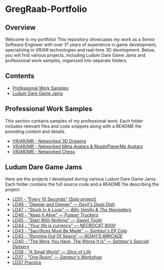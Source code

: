 # GregRaab-Portfolio

## Overview

Welcome to my portfolio! This repository showcases my work as a Senior Software Engineer with over 17 years of experience in game development, specializing in VR/AR technologies and real-time 3D development. Below, you will find various projects, including Ludum Dare Game Jams and professional work samples, organized into separate folders.

## Contents

- [Professional Work Samples](#professional-work-samples)
- [Ludum Dare Game Jams](#ludum-dare-game-jams)

## Professional Work Samples

This section contains samples of my professional work. Each folder includes relevant files and code snippets along with a README file providing context and details.

- [VR/AR/MR - Networked 3D Drawing](Samples/Draw3D)
- [VR/AR/MR - Networked Meta Avatars & ReadyPlayerMe Avatars](Samples/Avatar)
- [VR/AR/MR - Networked Chess](Samples/Chess)

## Ludum Dare Game Jams

Here are the projects I developed during various Ludum Dare Game Jams. Each folder contains the full source code and a README file describing the project.

- [LD51 - "Every 10 Seconds" (Solo project)](https://github.com/halfskye/LD51)
- [LD48 - "Deeper and Deeper" — _Devil's Deep Dish_](https://github.com/halfskye/LD48)
- [LD47 - "Stuck In A Loop" — _Billy Vanilly & The Navigators_](https://github.com/halfskye/LD47)
- [LD46 - "Keep It Alive" — _Pupper Truckers_](https://github.com/halfskye/LD46)
- [LD45 - "Start With Nothing" — _Sweet Tooth_](https://github.com/halfskye/LD45)
- [LD44 - "Your life is currency" — _NECROCAT 9000_](https://github.com/halfskye/LD44)
- [LD43 - "Sacrifices Must Be Made" — _Santaur's Elf Cola_](https://github.com/halfskye/LD43)
- [LD42 - "Running Out Of Space" — _NOAH'S ARKCADE_](https://github.com/halfskye/LD42)
- [LD40 - "The More You Have, The Worse It Is" — _Santaur's Special Delivery_](https://github.com/halfskye/LD40)
- [LD38 - "A Small World" — _Slice of Life_](https://github.com/halfskye/LD38)
- [LD37 - "One Room" — _Santaur's Workshop_](https://github.com/halfskye/LD37)
- [LD37 Practice](https://github.com/halfskye/LD37_Practice)
